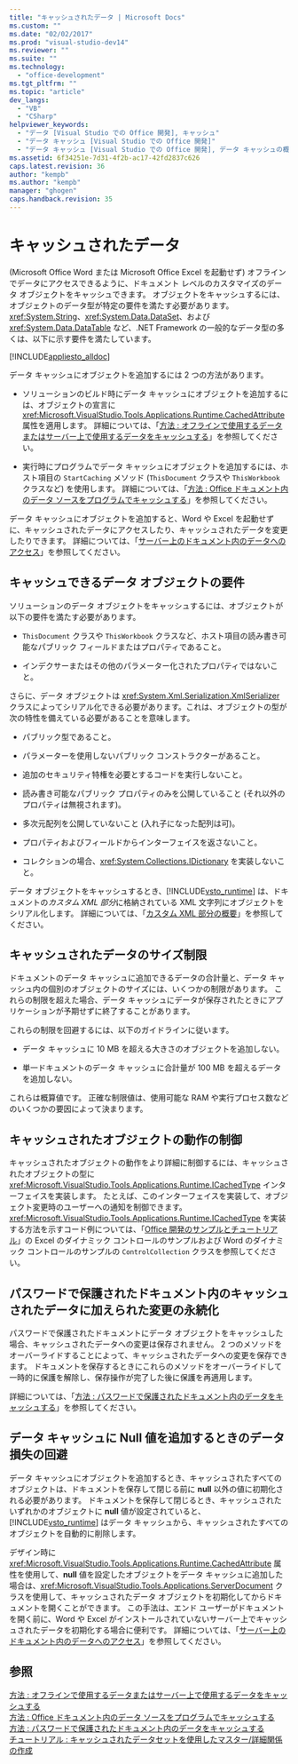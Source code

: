 ```yaml
---
title: "キャッシュされたデータ | Microsoft Docs"
ms.custom: ""
ms.date: "02/02/2017"
ms.prod: "visual-studio-dev14"
ms.reviewer: ""
ms.suite: ""
ms.technology: 
  - "office-development"
ms.tgt_pltfrm: ""
ms.topic: "article"
dev_langs: 
  - "VB"
  - "CSharp"
helpviewer_keywords: 
  - "データ [Visual Studio での Office 開発], キャッシュ"
  - "データ キャッシュ [Visual Studio での Office 開発]"
  - "データ キャッシュ [Visual Studio での Office 開発], データ キャッシュの概要"
ms.assetid: 6f34251e-7d31-4f2b-ac17-42fd2837c626
caps.latest.revision: 36
author: "kempb"
ms.author: "kempb"
manager: "ghogen"
caps.handback.revision: 35
---
```

# キャッシュされたデータ
  \(Microsoft Office Word または Microsoft Office Excel を起動せず\) オフラインでデータにアクセスできるように、ドキュメント レベルのカスタマイズのデータ オブジェクトをキャッシュできます。  オブジェクトをキャッシュするには、オブジェクトのデータ型が特定の要件を満たす必要があります。  <xref:System.String>、<xref:System.Data.DataSet>、および <xref:System.Data.DataTable> など、.NET Framework の一般的なデータ型の多くは、以下に示す要件を満たしています。  
  
 [!INCLUDE[appliesto_alldoc](../vsto/includes/appliesto-alldoc-md.md)]  
  
 データ キャッシュにオブジェクトを追加するには 2 つの方法があります。  
  
-   ソリューションのビルド時にデータ キャッシュにオブジェクトを追加するには、オブジェクトの宣言に <xref:Microsoft.VisualStudio.Tools.Applications.Runtime.CachedAttribute> 属性を適用します。  詳細については、「[方法 : オフラインで使用するデータまたはサーバー上で使用するデータをキャッシュする](../vsto/how-to-cache-data-for-use-offline-or-on-a-server.md)」を参照してください。  
  
-   実行時にプログラムでデータ キャッシュにオブジェクトを追加するには、ホスト項目の `StartCaching` メソッド \(`ThisDocument` クラスや `ThisWorkbook` クラスなど\) を使用します。  詳細については、「[方法 : Office ドキュメント内のデータ ソースをプログラムでキャッシュする](../vsto/how-to-programmatically-cache-a-data-source-in-an-office-document.md)」を参照してください。  
  
 データ キャッシュにオブジェクトを追加すると、Word や Excel を起動せずに、キャッシュされたデータにアクセスしたり、キャッシュされたデータを変更したりできます。  詳細については、「[サーバー上のドキュメント内のデータへのアクセス](../vsto/accessing-data-in-documents-on-the-server.md)」を参照してください。  
  
## キャッシュできるデータ オブジェクトの要件  
 ソリューションのデータ オブジェクトをキャッシュするには、オブジェクトが以下の要件を満たす必要があります。  
  
-   `ThisDocument` クラスや `ThisWorkbook` クラスなど、ホスト項目の読み書き可能なパブリック フィールドまたはプロパティであること。  
  
-   インデクサーまたはその他のパラメーター化されたプロパティではないこと。  
  
 さらに、データ オブジェクトは <xref:System.Xml.Serialization.XmlSerializer> クラスによってシリアル化できる必要があります。これは、オブジェクトの型が次の特性を備えている必要があることを意味します。  
  
-   パブリック型であること。  
  
-   パラメーターを使用しないパブリック コンストラクターがあること。  
  
-   追加のセキュリティ特権を必要とするコードを実行しないこと。  
  
-   読み書き可能なパブリック プロパティのみを公開していること \(それ以外のプロパティは無視されます\)。  
  
-   多次元配列を公開していないこと \(入れ子になった配列は可\)。  
  
-   プロパティおよびフィールドからインターフェイスを返さないこと。  
  
-   コレクションの場合、<xref:System.Collections.IDictionary> を実装しないこと。  
  
 データ オブジェクトをキャッシュするとき、[!INCLUDE[vsto_runtime](../vsto/includes/vsto-runtime-md.md)] は、ドキュメントの*カスタム XML 部分*に格納されている XML 文字列にオブジェクトをシリアル化します。  詳細については、「[カスタム XML 部分の概要](../vsto/custom-xml-parts-overview.md)」を参照してください。  
  
## キャッシュされたデータのサイズ制限  
 ドキュメントのデータ キャッシュに追加できるデータの合計量と、データ キャッシュ内の個別のオブジェクトのサイズには、いくつかの制限があります。  これらの制限を超えた場合、データ キャッシュにデータが保存されたときにアプリケーションが予期せずに終了することがあります。  
  
 これらの制限を回避するには、以下のガイドラインに従います。  
  
-   データ キャッシュに 10 MB を超える大きさのオブジェクトを追加しない。  
  
-   単一ドキュメントのデータ キャッシュに合計量が 100 MB を超えるデータを追加しない。  
  
 これらは概算値です。  正確な制限値は、使用可能な RAM や実行プロセス数などのいくつかの要因によって決まります。  
  
## キャッシュされたオブジェクトの動作の制御  
 キャッシュされたオブジェクトの動作をより詳細に制御するには、キャッシュされたオブジェクトの型に <xref:Microsoft.VisualStudio.Tools.Applications.Runtime.ICachedType> インターフェイスを実装します。  たとえば、このインターフェイスを実装して、オブジェクト変更時のユーザーへの通知を制御できます。  <xref:Microsoft.VisualStudio.Tools.Applications.Runtime.ICachedType> を実装する方法を示すコード例については、「[Office 開発のサンプルとチュートリアル](../vsto/office-development-samples-and-walkthroughs.md)」の Excel のダイナミック コントロールのサンプルおよび Word のダイナミック コントロールのサンプルの `ControlCollection` クラスを参照してください。  
  
## パスワードで保護されたドキュメント内のキャッシュされたデータに加えられた変更の永続化  
 パスワードで保護されたドキュメントにデータ オブジェクトをキャッシュした場合、キャッシュされたデータへの変更は保存されません。  2 つのメソッドをオーバーライドすることによって、キャッシュされたデータへの変更を保存できます。  ドキュメントを保存するときにこれらのメソッドをオーバーライドして一時的に保護を解除し、保存操作が完了した後に保護を再適用します。  
  
 詳細については、「[方法 : パスワードで保護されたドキュメント内のデータをキャッシュする](../vsto/how-to-cache-data-in-a-password-protected-document.md)」を参照してください。  
  
## データ キャッシュに Null 値を追加するときのデータ損失の回避  
 データ キャッシュにオブジェクトを追加するとき、キャッシュされたすべてのオブジェクトは、ドキュメントを保存して閉じる前に **null** 以外の値に初期化される必要があります。  ドキュメントを保存して閉じるとき、キャッシュされたいずれかのオブジェクトに **null** 値が設定されていると、[!INCLUDE[vsto_runtime](../vsto/includes/vsto-runtime-md.md)] はデータ キャッシュから、キャッシュされたすべてのオブジェクトを自動的に削除します。  
  
 デザイン時に <xref:Microsoft.VisualStudio.Tools.Applications.Runtime.CachedAttribute> 属性を使用して、**null** 値を設定したオブジェクトをデータ キャッシュに追加した場合は、<xref:Microsoft.VisualStudio.Tools.Applications.ServerDocument> クラスを使用して、キャッシュされたデータ オブジェクトを初期化してからドキュメントを開くことができます。  この手法は、エンド ユーザーがドキュメントを開く前に、Word や Excel がインストールされていないサーバー上でキャッシュされたデータを初期化する場合に便利です。  詳細については、「[サーバー上のドキュメント内のデータへのアクセス](../vsto/accessing-data-in-documents-on-the-server.md)」を参照してください。  
  
## 参照  
 [方法 : オフラインで使用するデータまたはサーバー上で使用するデータをキャッシュする](../vsto/how-to-cache-data-for-use-offline-or-on-a-server.md)   
 [方法 : Office ドキュメント内のデータ ソースをプログラムでキャッシュする](../vsto/how-to-programmatically-cache-a-data-source-in-an-office-document.md)   
 [方法 : パスワードで保護されたドキュメント内のデータをキャッシュする](../vsto/how-to-cache-data-in-a-password-protected-document.md)   
 [チュートリアル : キャッシュされたデータセットを使用したマスター&#47;詳細関係の作成](../vsto/walkthrough-creating-a-master-detail-relation-using-a-cached-dataset.md)  
  
  